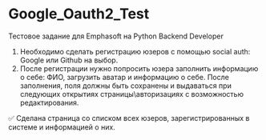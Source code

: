 # Google_Oauth2_Test
Тестовое задание для Emphasoft на Python Backend Developer

1) Необходимо сделать регистрацию юзеров с помощью social auth: Google или Github на выбор.
2) После регистрации нужно попросить юзера заполнить информацию о себе: ФИО, загрузить аватар и информацию о себе. После заполнения, поля должны быть сохранены и выдаваться при следующих открытиях страницы\авторизациях с возможностью редактирования.

:white_check_mark: Сделана страница со списком всех юзеров, зарегистрированных в системе и информацией о них.
